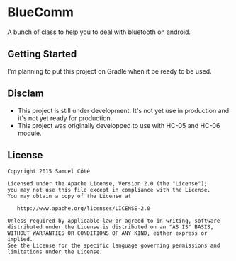 # BlueComm
A bunch of class to help you to deal with bluetooth on android.

## Getting Started
I'm planning to put this project on Gradle when it be ready to be used.

## Disclam
- This project is still under development. It's not yet use in production and it's not yet ready for production.
- This project was originally developped to use with HC-05 and HC-06 module.

## License
	Copyright 2015 Samuel Côté

	Licensed under the Apache License, Version 2.0 (the "License");
	you may not use this file except in compliance with the License.
	You may obtain a copy of the License at

	   http://www.apache.org/licenses/LICENSE-2.0

	Unless required by applicable law or agreed to in writing, software
	distributed under the License is distributed on an "AS IS" BASIS,
	WITHOUT WARRANTIES OR CONDITIONS OF ANY KIND, either express or implied.
	See the License for the specific language governing permissions and
	limitations under the License.





